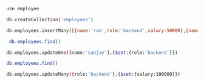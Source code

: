 ```bash
use employee
```


```bash
db.createCollection('employees')
```


```bash
db.employees.insertMany([{name:'ram',role:'backend',salary:50000},{name:'sanjay',role:'frontend',salary:40000}])
```


```bash
 db.employees.find()
```

```bash
db.employees.updateOne({name:'sanjay'},{$set:{role:'backend'}})
```


```bash
db.employees.find()
```


```bash
db.employees.updateMany({role:'backend'},{$set:{salary:100000}})
```

